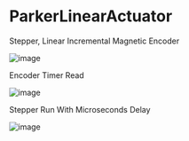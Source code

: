 # ParkerLinearActuator
Stepper, Linear Incremental Magnetic Encoder

![image](https://github.com/BuildThingsWithPKR/ParkerLinearActuator/assets/157862225/9dee46ad-d31f-46ac-a091-4b7a1b79c6c3)


Encoder Timer Read

![image](https://github.com/BuildThingsWithPKR/ParkerLinearActuator/assets/157862225/a116a887-50a8-44a0-ab9b-e4614e8d60bf)

Stepper Run
With Microseconds Delay

![image](https://github.com/BuildThingsWithPKR/ParkerLinearActuator/assets/157862225/b0cfa635-ba92-4dae-b526-7e09107fa357)

